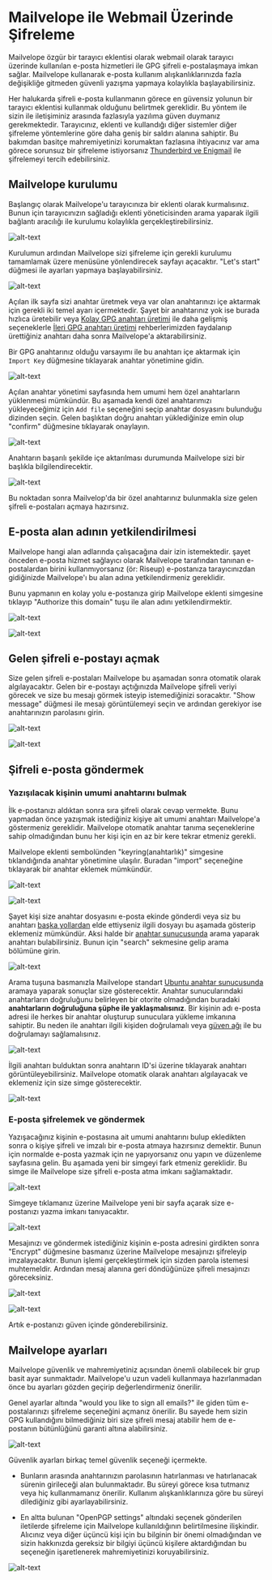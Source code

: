 # Mailvelope ile Webmail Üzerinde Şifreleme

Mailvelope özgür bir tarayıcı eklentisi olarak webmail olarak tarayıcı üzerinde kullanılan e-posta hizmetleri ile GPG şifreli e-postalaşmaya imkan sağlar. Mailvelope kullanarak e-posta kullanım alışkanlıklarınızda fazla değişikliğe gitmeden güvenli yazışma yapmaya kolaylıkla başlayabilirsiniz.

Her halukarda şifreli e-posta kullanmanın görece en güvensiz yolunun bir tarayıcı eklentisi kullanmak olduğunu belirtmek gereklidir. Bu yöntem ile sizin ile iletişiminiz arasında fazlasıyla yazılıma güven duymanız gerekmektedir. Tarayıcınız, eklenti ve kullandığı diğer sistemler diğer şifreleme yöntemlerine göre daha geniş bir saldırı alanına sahiptir. Bu bakımdan basitçe mahremiyetinizi korumaktan fazlasına ihtiyacınız var ama görece sorunsuz bir şifreleme istiyorsanız [Thunderbird ve Enigmail](thunderbird_enigmail.md) ile şifrelemeyi tercih edebilirsiniz.

## Mailvelope kurulumu

Başlangıç olarak Mailvelope'u tarayıcınıza bir eklenti olarak kurmalısınız. Bunun için tarayıcınızın sağladığı eklenti yöneticisinden arama yaparak ilgili bağlantı aracılığı ile kurulumu kolaylıkla gerçekleştirebilirsiniz.

![alt-text](mailvelope/kurulum.png)

Kurulumun ardından Mailvelope sizi şifreleme için gerekli kurulumu tamamlamak üzere menüsüne yönlendirecek sayfayı açacaktır. "Let's start" düğmesi ile ayarları yapmaya başlayabilirsiniz.

![alt-text](mailvelope/yonlendirme.png)

Açılan ilk sayfa sizi anahtar üretmek veya var olan anahtarınızı içe aktarmak için gerekli iki temel ayarı içermektedir. Şayet bir anahtarınız yok ise burada hızlıca üretebilir veya [Kolay GPG anahtarı üretimi](gpg/gpg-anahtar-uretimi.md) ile daha gelişmiş seçeneklerle [İleri GPG anahtarı üretimi](gpg/gpg_gelismis_anahtar_uretimi.md) rehberlerimizden faydalanıp ürettiğiniz anahtarı daha sonra Mailvelope'a aktarabilirsiniz.

Bir GPG anahtarınız olduğu varsayımı ile bu anahtarı içe aktarmak için `Import Key` düğmesine tıklayarak anahtar yönetimine gidin.

![alt-text](mailvelope/iceaktar.png)

Açılan anahtar yönetimi sayfasında hem umumi hem özel anahtarların yüklenmesi mümkündür. Bu aşamada kendi özel anahtarımızı yükleyeceğimiz için `Add file` seçeneğini seçip anahtar dosyasını bulunduğu dizinden seçin. Gelen başlıktan doğru anahtarı yüklediğinize emin olup "confirm" düğmesine tıklayarak onaylayın.

![alt-text](mailvelope/anahtar_dogrula.png)

Anahtarın başarılı şekilde içe aktarılması durumunda Mailvelope sizi bir başlıkla bilgilendirecektir.

![alt-text](mailvelope/iceaktar_onay.png)

Bu noktadan sonra Mailvelop'da bir özel anahtarınız bulunmakla size gelen şifreli e-postaları açmaya hazırsınız.

## E-posta alan adının yetkilendirilmesi

Mailvelope hangi alan adlarında çalışacağına dair izin istemektedir. şayet önceden e-posta hizmet sağlayıcı olarak Mailvelope tarafından tanınan e-postalardan birini kullanmıyorsanız (ör: Riseup) e-postanıza tarayıcınızdan gidiğinizde Mailvelope'ı bu alan adına yetkilendirmeniz gereklidir.

Bunu yapmanın en kolay yolu e-postanıza girip Mailvelope eklenti simgesine tıklayıp "Authorize this domain" tuşu ile alan adını yetkilendirmektir.

![alt-text](mailvelope/alan_yetki.png)

![alt-text](mailvelope/alan.png)

## Gelen şifreli e-postayı açmak

Size gelen şifreli e-postaları Mailvelope bu aşamadan sonra otomatik olarak algılayacaktır. Gelen bir e-postayı açtığınızda Mailvelope şifreli veriyi görecek ve size bu mesajı görmek isteyip istemediğinizi soracaktır. "Show message" düğmesi ile mesajı görüntülemeyi seçin ve ardından gerekiyor ise anahtarınızın parolasını girin.

![alt-text](mailvelope/mesaj.png)

![alt-text](mailvelope/recv.png)

## Şifreli e-posta göndermek

### Yazışılacak kişinin umumi anahtarını bulmak

İlk e-postanızı aldıktan sonra sıra şifreli olarak cevap vermekte. Bunu yapmadan önce yazışmak istediğiniz kişiye ait umumi anahtarı Mailvelope'a göstermeniz gereklidir. Mailvelope otomatik anahtar tanıma seçeneklerine sahip olmadığından bunu her kişi için en az bir kere tekrar etmeniz gerekli.

Mailvelope eklenti sembolünden "keyring(anahtarlık)" simgesine tıklandığında anahtar yönetimine ulaşılır. Buradan "import" seçeneğine tıklayarak bir anahtar eklemek mümkündür.

![alt-text](mailvelope/alan_yetki.png)

![alt-text](mailvelope/iceaktar.png)

Şayet kişi size anahtar dosyasını e-posta ekinde gönderdi veya siz bu anahtarı [başka yollardan](gpg/ucbirim_gpg.md) elde ettiyseniz ilgili dosyayı bu aşamada gösterip eklemeniz mümkündür. Aksi halde bir [anahtar sunucusunda](https://en.wikipedia.org/wiki/Key_server_(cryptographic)) arama yaparak anahtarı bulabilirsiniz. Bunun için "search" sekmesine gelip arama bölümüne girin.

![alt-text](mailvelope/umumi_ara.png)

Arama tuşuna basmanızla Mailvelope standart [Ubuntu anahtar sunucusunda](https://keyserver.ubuntu.com) aramaya yaparak sonuçlar size gösterecektir. Anahtar sunucularındaki anahtarların doğruluğunu belirleyen bir otorite olmadığından buradaki **anahtarların doğruluğuna şüphe ile yaklaşmalısınız**. Bir kişinin adı e-posta adresi ile herkes bir anahtar oluşturup sunuculara yükleme imkanına sahiptir. Bu neden ile anahtarı ilgili kişiden doğrulamalı veya [güven ağı](gpg/ucbirim_gpg.md) ile bu doğrulamayı sağlamalısınız.

![alt-text](mailvelope/umumi.png)

İlgili anahtarı bulduktan sonra anahtarın ID'si üzerine tıklayarak anahtarı görüntüleyebilirsiniz. Mailvelope otomatik olarak anahtarı algılayacak ve eklemeniz için size simge gösterecektir.

![alt-text](mailvelope/sunucu.png)

### E-posta şifrelemek ve göndermek

Yazışacağınız kişinin e-postasına ait umumi anahtarını bulup ekledikten sonra o kişiye şifreli ve imzalı bir e-posta atmaya hazırsınız demektir. Bunun için normalde e-posta yazmak için ne yapıyorsanız onu yapın ve düzenleme sayfasına gelin. Bu aşamada yeni bir simgeyi fark etmeniz gereklidir. Bu simge ile Mailvelope size şifreli e-posta atma imkanı sağlamaktadır.

![alt-text](mailvelope/simge.png)

Simgeye tıklamanız üzerine Mailvelope yeni bir sayfa açarak size e-postanızı yazma imkanı tanıyacaktır.

![alt-text](mailvelope/cevap.png)

Mesajınızı ve göndermek istediğiniz kişinin e-posta adresini girdikten sonra "Encrypt" düğmesine basmanız üzerine Mailvelope mesajınızı şifreleyip imzalayacaktır. Bunun işlemi gerçekleştirmek için sizden parola istemesi muhtemeldir. Ardından mesaj alanına geri döndüğünüze şifreli mesajınızı göreceksiniz.

![alt-text](mailvelope/parola.png)

![alt-text](mailvelope/gonderi.png)

Artık e-postanızı güven içinde gönderebilirsiniz.

## Mailvelope ayarları

Mailvelope güvenlik ve mahremiyetiniz açısından önemli olabilecek bir grup basit ayar sunmaktadır. Mailvelope'u uzun vadeli kullanmaya hazırlanmadan önce bu ayarları gözden geçirip değerlendirmeniz önerilir.

Genel ayarlar altında "would you like to sign all emails?" ile giden tüm e-postalarınızı şifreleme seçeneğini açmanız önerilir. Bu sayede hem sizin GPG kullandığını bilmediğiniz biri size şifreli mesaj atabilir hem de e-postanın bütünlüğünü garanti altına alabilirsiniz.

![alt-text](mailvelope/ayarlar_genel.png)

Güvenlik ayarları birkaç temel güvenlik seçeneği içermekte. 

* Bunların arasında anahtarınızın parolasının hatırlanması ve hatırlanacak sürenin girileceği alan bulunmaktadır. Bu süreyi görece kısa tutmanız veya hiç kullanmamanız önerilir. Kullanım alışkanlıklarınıza göre bu süreyi dilediğiniz gibi ayarlayabilirsiniz.

* En altta bulunan "OpenPGP settings" altındaki seçenek gönderilen iletilerde şifreleme için Mailvelope kullanıldığının belirtilmesine ilişkindir. Alıcınız veya diğer üçüncü kişi için bu bilginin bir önemi olmadığından ve sizin hakkınızda gereksiz bir bilgiyi üçüncü kişilere aktardığından bu seçeneğin işaretlenerek mahremiyetinizi koruyabilirsiniz.

![alt-text](mailvelope/ayarlar_guvenlik.png)
